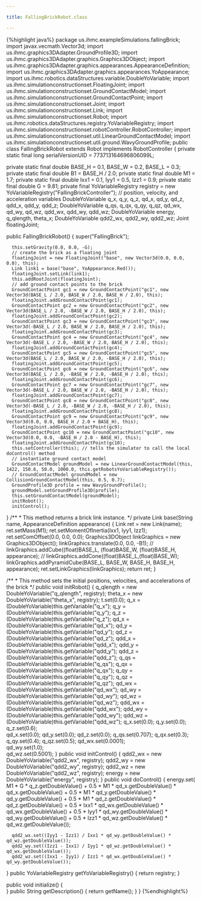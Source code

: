 ```yaml
---

title: FallingBrickRobot.class

---
```


{%highlight java%}
package us.ihmc.exampleSimulations.fallingBrick;
import javax.vecmath.Vector3d;
import us.ihmc.graphics3DAdapter.GroundProfile3D;
import us.ihmc.graphics3DAdapter.graphics.Graphics3DObject;
import us.ihmc.graphics3DAdapter.graphics.appearances.AppearanceDefinition;
import us.ihmc.graphics3DAdapter.graphics.appearances.YoAppearance;
import us.ihmc.robotics.dataStructures.variable.DoubleYoVariable;
import us.ihmc.simulationconstructionset.FloatingJoint;
import us.ihmc.simulationconstructionset.GroundContactModel;
import us.ihmc.simulationconstructionset.GroundContactPoint;
import us.ihmc.simulationconstructionset.Joint;
import us.ihmc.simulationconstructionset.Link;
import us.ihmc.simulationconstructionset.Robot;
import us.ihmc.robotics.dataStructures.registry.YoVariableRegistry;
import us.ihmc.simulationconstructionset.robotController.RobotController;
import us.ihmc.simulationconstructionset.util.LinearGroundContactModel;
import us.ihmc.simulationconstructionset.util.ground.WavyGroundProfile;
public class FallingBrickRobot extends Robot implements RobotController
{
   private static final long serialVersionUID = 773713164696806099L;
   
   private static final double BASE_H = 0.1, BASE_W = 0.2, BASE_L = 0.3;
   private static final double B1 = BASE_H / 2.0;
   private static final double M1 = 1.7;
   private static final double Ixx1 = 0.1, Iyy1 = 0.5, Izz1 = 0.9;
   private static final double G = 9.81;
   private final YoVariableRegistry registry = new YoVariableRegistry("FallingBrickController");
   // position, velocity, and acceleration variables
   DoubleYoVariable q_x, q_y, q_z, qd_x, qd_y, qd_z, qdd_x, qdd_y, qdd_z;
   DoubleYoVariable q_qs, q_qx, q_qy, q_qz, qd_wx, qd_wy, qd_wz, qdd_wx, qdd_wy, qdd_wz;
   DoubleYoVariable energy, q_qlength, theta_x;
   DoubleYoVariable qdd2_wx, qdd2_wy, qdd2_wz;
   Joint floatingJoint;
 
   public FallingBrickRobot()
   {
      super("FallingBrick");
       
      this.setGravity(0.0, 0.0, -G);
      // create the brick as a floating joint
      floatingJoint = new FloatingJoint("base", new Vector3d(0.0, 0.0, 0.0), this);
      Link link1 = base("base", YoAppearance.Red());
      floatingJoint.setLink(link1);
      this.addRootJoint(floatingJoint);
      // add ground contact points to the brick
      GroundContactPoint gc1 = new GroundContactPoint("gc1", new Vector3d(BASE_L / 2.0, BASE_W / 2.0, BASE_H / 2.0), this);
      floatingJoint.addGroundContactPoint(gc1);
      GroundContactPoint gc2 = new GroundContactPoint("gc2", new Vector3d(BASE_L / 2.0, -BASE_W / 2.0, BASE_H / 2.0), this);
      floatingJoint.addGroundContactPoint(gc2);
      GroundContactPoint gc3 = new GroundContactPoint("gc3", new Vector3d(-BASE_L / 2.0, BASE_W / 2.0, BASE_H / 2.0), this);
      floatingJoint.addGroundContactPoint(gc3);
      GroundContactPoint gc4 = new GroundContactPoint("gc4", new Vector3d(-BASE_L / 2.0, -BASE_W / 2.0, BASE_H / 2.0), this);
      floatingJoint.addGroundContactPoint(gc4);
      GroundContactPoint gc5 = new GroundContactPoint("gc5", new Vector3d(BASE_L / 2.0, BASE_W / 2.0, -BASE_H / 2.0), this);
      floatingJoint.addGroundContactPoint(gc5);
      GroundContactPoint gc6 = new GroundContactPoint("gc6", new Vector3d(BASE_L / 2.0, -BASE_W / 2.0, -BASE_H / 2.0), this);
      floatingJoint.addGroundContactPoint(gc6);
      GroundContactPoint gc7 = new GroundContactPoint("gc7", new Vector3d(-BASE_L / 2.0, BASE_W / 2.0, -BASE_H / 2.0), this);
      floatingJoint.addGroundContactPoint(gc7);
      GroundContactPoint gc8 = new GroundContactPoint("gc8", new Vector3d(-BASE_L / 2.0, -BASE_W / 2.0, -BASE_H / 2.0), this);
      floatingJoint.addGroundContactPoint(gc8);
      GroundContactPoint gc9 = new GroundContactPoint("gc9", new Vector3d(0.0, 0.0, BASE_H / 2.0 + BASE_H), this);
      floatingJoint.addGroundContactPoint(gc9);
      GroundContactPoint gc10 = new GroundContactPoint("gc10", new Vector3d(0.0, 0.0, -BASE_H / 2.0 - BASE_H), this);
      floatingJoint.addGroundContactPoint(gc10);
      this.setController(this); // tells the simulator to call the local doControl() method
      // instantiate ground contact model
      GroundContactModel groundModel = new LinearGroundContactModel(this, 1422, 150.6, 50.0, 1000.0, this.getRobotsYoVariableRegistry());
      // GroundContactModel groundModel = new CollisionGroundContactModel(this, 0.5, 0.7);
      GroundProfile3D profile = new WavyGroundProfile();
      groundModel.setGroundProfile3D(profile);
      this.setGroundContactModel(groundModel);
      initRobot();
      initControl();
   }
   /**
    * This method returns a brick link instance.
    */
   private Link base(String name, AppearanceDefinition appearance)
   {
      Link ret = new Link(name);
      ret.setMass(M1);
      ret.setMomentOfInertia(Ixx1, Iyy1, Izz1);
      ret.setComOffset(0.0, 0.0, 0.0);
      Graphics3DObject linkGraphics = new Graphics3DObject();
      linkGraphics.translate(0.0, 0.0, -B1);
      // linkGraphics.addCube((float)BASE_L, (float)BASE_W, (float)BASE_H, appearance);
      // linkGraphics.addCone((float)BASE_L,(float)BASE_W);
      linkGraphics.addPyramidCube(BASE_L, BASE_W, BASE_H, BASE_H, appearance);
      ret.setLinkGraphics(linkGraphics);
      return ret;
   }
 
   /**
    * This method sets the initial positions, velocities, and accelerations of the brick
    */
   public void initRobot()
   {
      q_qlength = new DoubleYoVariable("q_qlength", registry);
      theta_x = new DoubleYoVariable("theta_x", registry);
      t.set(0.0);
      q_x = (DoubleYoVariable)this.getVariable("q_x");
      q_y = (DoubleYoVariable)this.getVariable("q_y");
      q_z = (DoubleYoVariable)this.getVariable("q_z");
      qd_x = (DoubleYoVariable)this.getVariable("qd_x");
      qd_y = (DoubleYoVariable)this.getVariable("qd_y");
      qd_z = (DoubleYoVariable)this.getVariable("qd_z");
      qdd_x = (DoubleYoVariable)this.getVariable("qdd_x");
      qdd_y = (DoubleYoVariable)this.getVariable("qdd_y");
      qdd_z = (DoubleYoVariable)this.getVariable("qdd_z");
      q_qs = (DoubleYoVariable)this.getVariable("q_qs");
      q_qx = (DoubleYoVariable)this.getVariable("q_qx");
      q_qy = (DoubleYoVariable)this.getVariable("q_qy");
      q_qz = (DoubleYoVariable)this.getVariable("q_qz");
      qd_wx = (DoubleYoVariable)this.getVariable("qd_wx");
      qd_wy = (DoubleYoVariable)this.getVariable("qd_wy");
      qd_wz = (DoubleYoVariable)this.getVariable("qd_wz");
      qdd_wx = (DoubleYoVariable)this.getVariable("qdd_wx");
      qdd_wy = (DoubleYoVariable)this.getVariable("qdd_wy");
      qdd_wz = (DoubleYoVariable)this.getVariable("qdd_wz");
      q_x.set(0.0);
      q_y.set(0.0);
      q_z.set(0.6);  
      qd_x.set(0.0);
      qd_y.set(0.0);
      qd_z.set(0.0);
      q_qs.set(0.707);
      q_qx.set(0.3);
      q_qy.set(0.4);
      q_qz.set(0.5);
      qd_wx.set(0.0001);  
      qd_wy.set(1.0);  
      qd_wz.set(0.5001);
   }
   public void initControl()
   {
      qdd2_wx = new DoubleYoVariable("qdd2_wx", registry);
      qdd2_wy = new DoubleYoVariable("qdd2_wy", registry);
      qdd2_wz = new DoubleYoVariable("qdd2_wz", registry);
      energy = new DoubleYoVariable("energy", registry);
   }
   public void doControl()
   {
      energy.set(  M1 * G * q_z.getDoubleValue() 
                   + 0.5 * M1 * qd_x.getDoubleValue() * qd_x.getDoubleValue() 
                   + 0.5 * M1 * qd_y.getDoubleValue() * qd_y.getDoubleValue() 
                   + 0.5 * M1 * qd_z.getDoubleValue() * qd_z.getDoubleValue()
                   + 0.5 * Ixx1 * qd_wx.getDoubleValue() * qd_wx.getDoubleValue() 
                   + 0.5 * Iyy1 * qd_wy.getDoubleValue() * qd_wy.getDoubleValue()
                   + 0.5 * Izz1 * qd_wz.getDoubleValue() * qd_wz.getDoubleValue());
                   
      qdd2_wx.set((Iyy1 - Izz1) / Ixx1 * qd_wy.getDoubleValue() * qd_wz.getDoubleValue());
      qdd2_wy.set((Izz1 - Ixx1) / Iyy1 * qd_wz.getDoubleValue() * qd_wx.getDoubleValue());
      qdd2_wz.set((Ixx1 - Iyy1) / Izz1 * qd_wx.getDoubleValue() * qd_wy.getDoubleValue());
   }
   public YoVariableRegistry getYoVariableRegistry()
   {
      return registry;
   }
    
   public void initialize()
   {     
   }
   public String getDescription()
   {
      return getName();
   }
}
{%endhighlight%}
